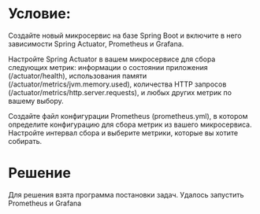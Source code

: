 # Условие:

Создайте новый микросервис на базе Spring Boot и включите в него зависимости Spring Actuator,
Prometheus и Grafana.

Настройте Spring Actuator в вашем микросервисе для сбора следующих метрик: 
информации о состоянии приложения (/actuator/health), использования памяти 
(/actuator/metrics/jvm.memory.used), количества HTTP запросов 
(/actuator/metrics/http.server.requests), и любых других метрик по вашему выбору.

Создайте файл конфигурации Prometheus (prometheus.yml), 
в котором определите конфигурацию для сбора метрик из вашего микросервиса. 
Настройте интервал сбора и выберите метрики, которые вы хотите собирать.


# Решение
Для решения взята программа постановки задач.
Удалось запустить Prometheus и Grafana




